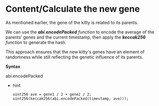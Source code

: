 # Content/Calculate the new gene

As mentioned earlier, the gene of the kitty is related to its parents. 

We can use the ***abi.encodePacked*** *function* to encode the average of the parents’ genes and the current timestamp, then apply the ***keccak256*** *function* to generate the hash.

This approach ensures that the new kitty's genes have an element of randomness while still reflecting the genetic influence of its parents.

**Syntax**

abi.encodePacked

- hint
    
    ```solidity
    uint256 ave = gene1 / 2 + gene2 / 2;
    uint256(keccak256(abi.encodePacked(timestamp, ave)));
    ```
    
